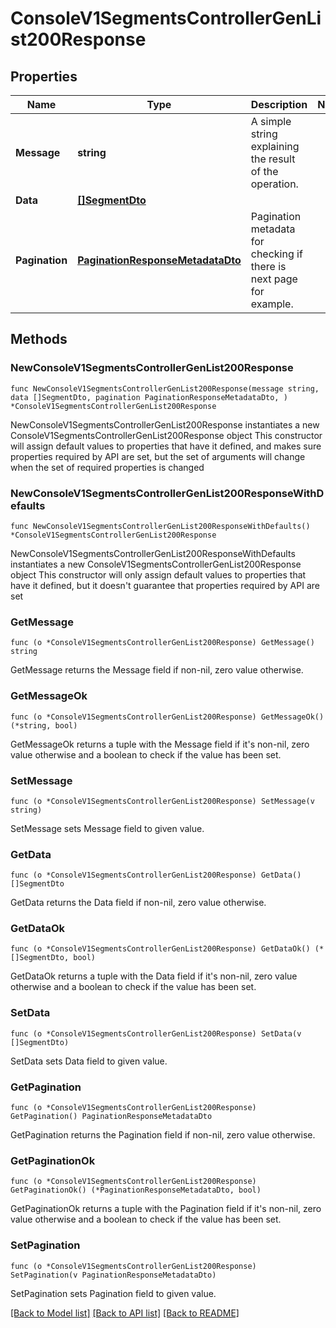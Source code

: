 # ConsoleV1SegmentsControllerGenList200Response

## Properties

Name | Type | Description | Notes
------------ | ------------- | ------------- | -------------
**Message** | **string** | A simple string explaining the result of the operation. | 
**Data** | [**[]SegmentDto**](SegmentDto.md) |  | 
**Pagination** | [**PaginationResponseMetadataDto**](PaginationResponseMetadataDto.md) | Pagination metadata for checking if there is next page for example. | 

## Methods

### NewConsoleV1SegmentsControllerGenList200Response

`func NewConsoleV1SegmentsControllerGenList200Response(message string, data []SegmentDto, pagination PaginationResponseMetadataDto, ) *ConsoleV1SegmentsControllerGenList200Response`

NewConsoleV1SegmentsControllerGenList200Response instantiates a new ConsoleV1SegmentsControllerGenList200Response object
This constructor will assign default values to properties that have it defined,
and makes sure properties required by API are set, but the set of arguments
will change when the set of required properties is changed

### NewConsoleV1SegmentsControllerGenList200ResponseWithDefaults

`func NewConsoleV1SegmentsControllerGenList200ResponseWithDefaults() *ConsoleV1SegmentsControllerGenList200Response`

NewConsoleV1SegmentsControllerGenList200ResponseWithDefaults instantiates a new ConsoleV1SegmentsControllerGenList200Response object
This constructor will only assign default values to properties that have it defined,
but it doesn't guarantee that properties required by API are set

### GetMessage

`func (o *ConsoleV1SegmentsControllerGenList200Response) GetMessage() string`

GetMessage returns the Message field if non-nil, zero value otherwise.

### GetMessageOk

`func (o *ConsoleV1SegmentsControllerGenList200Response) GetMessageOk() (*string, bool)`

GetMessageOk returns a tuple with the Message field if it's non-nil, zero value otherwise
and a boolean to check if the value has been set.

### SetMessage

`func (o *ConsoleV1SegmentsControllerGenList200Response) SetMessage(v string)`

SetMessage sets Message field to given value.


### GetData

`func (o *ConsoleV1SegmentsControllerGenList200Response) GetData() []SegmentDto`

GetData returns the Data field if non-nil, zero value otherwise.

### GetDataOk

`func (o *ConsoleV1SegmentsControllerGenList200Response) GetDataOk() (*[]SegmentDto, bool)`

GetDataOk returns a tuple with the Data field if it's non-nil, zero value otherwise
and a boolean to check if the value has been set.

### SetData

`func (o *ConsoleV1SegmentsControllerGenList200Response) SetData(v []SegmentDto)`

SetData sets Data field to given value.


### GetPagination

`func (o *ConsoleV1SegmentsControllerGenList200Response) GetPagination() PaginationResponseMetadataDto`

GetPagination returns the Pagination field if non-nil, zero value otherwise.

### GetPaginationOk

`func (o *ConsoleV1SegmentsControllerGenList200Response) GetPaginationOk() (*PaginationResponseMetadataDto, bool)`

GetPaginationOk returns a tuple with the Pagination field if it's non-nil, zero value otherwise
and a boolean to check if the value has been set.

### SetPagination

`func (o *ConsoleV1SegmentsControllerGenList200Response) SetPagination(v PaginationResponseMetadataDto)`

SetPagination sets Pagination field to given value.



[[Back to Model list]](../README.md#documentation-for-models) [[Back to API list]](../README.md#documentation-for-api-endpoints) [[Back to README]](../README.md)


